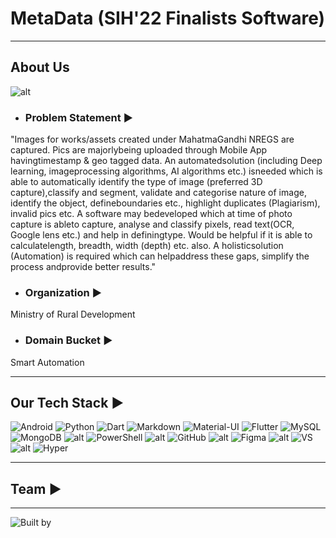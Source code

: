 # MetaData (SIH'22 Finalists Software)

---

## About Us

![alt](https://img.shields.io/badge/Maintained%3F-yes-green.svg)

- ### Problem Statement ▶️

"Images for works/assets created under MahatmaGandhi NREGS are captured. Pics are majorlybeing uploaded through Mobile App havingtimestamp & geo tagged data. An automatedsolution (including Deep learning, imageprocessing algorithms, AI algorithms etc.) isneeded which is able to automatically identify the type of image (preferred 3D capture),classify and segment, validate and categorise nature of image, identify the object, defineboundaries etc., highlight duplicates      (Plagiarism), invalid pics etc. A software may bedeveloped which at time of photo capture is ableto capture, analyse and classify pixels, read text(OCR, Google lens etc.) and help in definingtype. Would be helpful if it is able to calculatelength, breadth, width (depth) etc. also. A holisticsolution (Automation) is required which can helpaddress these gaps, simplify the process andprovide better results."

- ### Organization ▶️

Ministry of Rural Development

- ### Domain Bucket ▶️
Smart Automation

---
## Our Tech Stack ▶️

![Android](https://img.shields.io/badge/Android-3DDC84?style=for-the-badge&logo=android&logoColor=white)
![Python](https://img.shields.io/badge/Python-3776AB?style=for-the-badge&logo=python&logoColor=white)
![Dart](https://img.shields.io/badge/Dart-0175C2?style=for-the-badge&logo=dart&logoColor=white)
![Markdown](https://img.shields.io/badge/Markdown-000000?style=for-the-badge&logo=markdown&logoColor=white)
![Material-UI](https://img.shields.io/badge/Material--UI-0081CB?style=for-the-badge&logo=material-ui&logoColor=white)
![Flutter](https://img.shields.io/badge/Flutter-02569B?style=for-the-badge&logo=flutter&logoColor=white)
![MySQL](https://img.shields.io/badge/MySQL-00000F?style=for-the-badge&logo=mysql&logoColor=white)
![MongoDB](https://img.shields.io/badge/MongoDB-4EA94B?style=for-the-badge&logo=mongodb&logoColor=white)
![alt](https://img.shields.io/badge/Amazon_AWS-FF9900?style=for-the-badge&logo=amazonaws&logoColor=white)
![PowerShell](https://img.shields.io/badge/Powershell-2CA5E0?style=for-the-badge&logo=powershell&logoColor=white)
![alt](https://img.shields.io/badge/TensorFlow-FF6F00?style=for-the-badge&logo=tensorflow&logoColor=white)
![GitHub](https://img.shields.io/badge/GitHub_Actions-2088FF?style=for-the-badge&logo=github-actions&logoColor=white)
![alt](https://img.shields.io/badge/Amazon%20DynamoDB-4053D6?style=for-the-badge&logo=Amazon%20DynamoDB&logoColor=white)
![Figma](https://img.shields.io/badge/Figma-F24E1E?style=for-the-badge&logo=figma&logoColor=white)
![alt](https://img.shields.io/badge/Android_Studio-3DDC84?style=for-the-badge&logo=android-studio&logoColor=white)
![VS](https://img.shields.io/badge/Visual_Studio_Code-0078D4?style=for-the-badge&logo=visual%20studio%20code&logoColor=white)
![alt](https://img.shields.io/badge/alacritty-F46D01?style=for-the-badge&logo=alacritty&logoColor=white)
![Hyper](https://img.shields.io/badge/Hyper-000000?style=for-the-badge&logo=hyper&logoColor=white)


---
## Team ▶️




<div class="github-card" data-github="RndmCodeGuy20" data-width="400" data-height="150" data-theme="default"></div>


<div class="github-card" data-github="aadi-byte" data-width="400" data-height="" data-theme="default"></div>



<div class="github-card" data-github="RudraPratik30" data-width="400" data-height="" data-theme="default"></div>


<div class="github-card" data-github="Akshat1308" data-width="400" data-height="" data-theme="default"></div>


<div class="github-card" data-github="Anjali2201" data-width="400" data-height="" data-theme="default"></div>


<div class="github-card" data-github="SFarazH" data-width="400" data-height="" data-theme="default"></div>



<script src="//cdn.jsdelivr.net/github-cards/latest/widget.js"></script>
---

![Built by](https://ForTheBadge.com/images/badges/built-by-developers.svg)